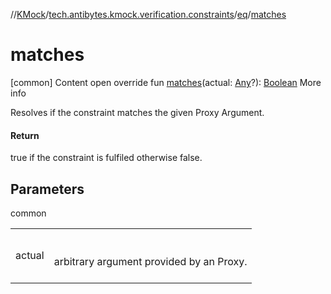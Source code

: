 //[KMock](../../../index.md)/[tech.antibytes.kmock.verification.constraints](../index.md)/[eq](index.md)/[matches](matches.md)



# matches
[common]
Content
open override fun [matches](matches.md)(actual: [Any](https://kotlinlang.org/api/latest/jvm/stdlib/kotlin/-any/index.html)?): [Boolean](https://kotlinlang.org/api/latest/jvm/stdlib/kotlin/-boolean/index.html)
More info


Resolves if the constraint matches the given Proxy Argument.



#### Return


true if the constraint is fulfiled otherwise false.



## Parameters

common

| | |
|---|---|
| <a name="tech.antibytes.kmock.verification.constraints/eq/matches/#kotlin.Any?/PointingToDeclaration/"></a>actual| <a name="tech.antibytes.kmock.verification.constraints/eq/matches/#kotlin.Any?/PointingToDeclaration/"></a><br><br>arbitrary argument provided by an Proxy.<br><br>|
